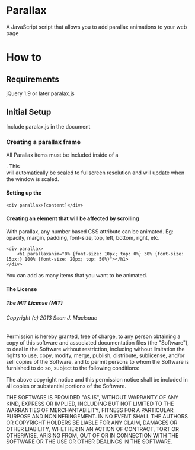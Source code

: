 # Parallax

A JavaScript script that allows you to add parallax animations to your web page

# How to

## Requirements
jQuery 1.9 or later
paralax.js

## Initial Setup
Include paralax.js in the document
    <script src="parallax.js"></script>

### Creating a parallax frame
All Parallax items must be included inside of a <DIV>. This <DIV> will automatically be scaled to fullscreen resolution and will update when the window is scaled.

#### Setting up the <DIV>
    <div parallax>[content]</div>

#### Creating an element that will be affected by scrolling
With parallax, any number based CSS attribute can be animated.
Eg: opacity, margin, padding, font-size, top, left, bottom, right, etc.

    <div parallax>
        <h1 parallaxanim="0% {font-size: 10px; top: 0%} 30% {font-size: 15px;} 100% {font-size: 20px; top: 50%}"></h1>
    </div>

You can add as many items that you want to be animated.

#### The License

##### The MIT License (MIT)

###### Copyright (c) 2013 Sean J. MacIsaac

Permission is hereby granted, free of charge, to any person obtaining a copy
of this software and associated documentation files (the "Software"), to deal
in the Software without restriction, including without limitation the rights
to use, copy, modify, merge, publish, distribute, sublicense, and/or sell
copies of the Software, and to permit persons to whom the Software is
furnished to do so, subject to the following conditions:

The above copyright notice and this permission notice shall be included in
all copies or substantial portions of the Software.

THE SOFTWARE IS PROVIDED "AS IS", WITHOUT WARRANTY OF ANY KIND, EXPRESS OR
IMPLIED, INCLUDING BUT NOT LIMITED TO THE WARRANTIES OF MERCHANTABILITY,
FITNESS FOR A PARTICULAR PURPOSE AND NONINFRINGEMENT. IN NO EVENT SHALL THE
AUTHORS OR COPYRIGHT HOLDERS BE LIABLE FOR ANY CLAIM, DAMAGES OR OTHER
LIABILITY, WHETHER IN AN ACTION OF CONTRACT, TORT OR OTHERWISE, ARISING FROM,
OUT OF OR IN CONNECTION WITH THE SOFTWARE OR THE USE OR OTHER DEALINGS IN
THE SOFTWARE.